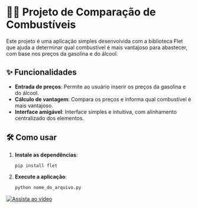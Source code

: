# 🚗💡 Projeto de Comparação de Combustíveis

Este projeto é uma aplicação simples desenvolvida com a biblioteca Flet que ajuda a determinar qual combustível é mais vantajoso para abastecer, com base nos preços da gasolina e do álcool.

## ✨ Funcionalidades

- **Entrada de preços**: Permite ao usuário inserir os preços da gasolina e do álcool.
- **Cálculo de vantagem**: Compara os preços e informa qual combustível é mais vantajoso.
- **Interface amigável**: Interface simples e intuitiva, com alinhamento centralizado dos elementos.

## 🛠️ Como usar

1. **Instale as dependências**:
   ```bash
   pip install flet

2. **Execute a aplicação**:
   ```bash
   python nome_do_arquivo.py


[![Assista ao vídeo](https://img.youtube.com/vi/z2BRosKdAPE/mqdefault.jpg)](https://youtu.be/z2BRosKdAPE)

